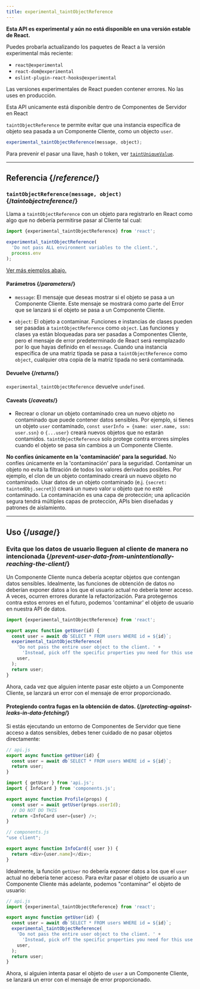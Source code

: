 ```yaml
---
title: experimental_taintObjectReference
---
```


<Wip>

**Esta API es experimental y aún no está disponible en una versión estable de React.**

Puedes probarla actualizando los paquetes de React a la versión experimental más reciente:

- `react@experimental`
- `react-dom@experimental`
- `eslint-plugin-react-hooks@experimental`

Las versiones experimentales de React pueden contener errores. No las uses en producción.

Esta API unicamente está disponible dentro de Componentes de Servidor en React

</Wip>


<Intro>

`taintObjectReference` te permite evitar que una instancia específica de objeto sea pasada a un Componente Cliente, como un objecto `user`.

```js
experimental_taintObjectReference(message, object);
```

Para prevenir el pasar una llave, hash o token, ver [`taintUniqueValue`](/reference/react/experimental_taintUniqueValue).

</Intro>

<InlineToc />

---

## Referencia {/*reference*/}

### `taintObjectReference(message, object)` {/*taintobjectreference*/}

Llama a `taintObjectReference` con un objeto para registrarlo en React como algo que no debería permitirse pasar al Cliente tal cual:

```js
import {experimental_taintObjectReference} from 'react';

experimental_taintObjectReference(
  'Do not pass ALL environment variables to the client.',
  process.env
);
```

[Ver más ejemplos abajo.](#usage)

#### Parámetros {/*parameters*/}

* `message`: El mensaje que deseas mostrar si el objeto se pasa a un Componente Cliente. Este mensaje se mostrará como parte del Error que se lanzará si el objeto se pasa a un Componente Cliente.



* `object`: El objeto a contaminar. Funciones e instancias de clases pueden ser pasadas a `taintObjectReference` como `object`. Las funciones y clases ya están bloqueadas para ser pasadas a Componentes Cliente, pero el mensaje de error predeterminado de React será reemplazado por lo que hayas definido en el `message`. Cuando una instancia específica de una matriz tipada se pasa a `taintObjectReference` como `object`, cualquier otra copia de la matriz tipada no será contaminada.

#### Devuelve {/*returns*/}

`experimental_taintObjectReference` devuelve `undefined`.

#### Caveats {/*caveats*/}

- Recrear o clonar un objeto contaminado crea un nuevo objeto no contaminado que puede contener datos sensibles. Por ejemplo, si tienes un objeto `user` contaminado, `const userInfo = {name: user.name, ssn: user.ssn}` o `{...user}` creará nuevos objetos que no estarán contamidos. `taintObjectReference` solo protege contra errores simples cuando el objeto se pasa sin cambios a un Componente Cliente.

<Pitfall>

**No confíes únicamente en la 'contaminación' para la seguridad.** No confíes únicamente en la 'contaminación' para la seguridad. Contaminar un objeto no evita la filtración de todos los valores derivados posibles. Por ejemplo, el clon de un objeto contaminado creará un nuevo objeto no contaminado. Usar datos de un objeto contaminado (e.j. `{secret: taintedObj.secret}`) creará un nuevo valor u objeto que no esté contaminado. La contaminación es una capa de protección; una aplicación segura tendrá múltiples capas de protección, APIs bien diseñadas y patrones de aislamiento.

</Pitfall>

---

## Uso {/*usage*/}

### Evita que los datos de usuario lleguen al cliente de manera no intencionada {/*prevent-user-data-from-unintentionally-reaching-the-client*/}

Un Componente Cliente nunca debería aceptar objetos que contengan datos sensibles. Idealmente, las funciones de obtención de datos no deberían exponer datos a los que el usuario actual no debería tener acceso. A veces, ocurren errores durante la refactorización. Para protegernos contra estos errores en el futuro, podemos 'contaminar' el objeto de usuario en nuestra API de datos.

```js
import {experimental_taintObjectReference} from 'react';

export async function getUser(id) {
  const user = await db`SELECT * FROM users WHERE id = ${id}`;
  experimental_taintObjectReference(
    'Do not pass the entire user object to the client. ' +
      'Instead, pick off the specific properties you need for this use case.',
    user,
  );
  return user;
}
```

Ahora, cada vez que alguien intente pasar este objeto a un Componente Cliente, se lanzará un error con el mensaje de error proporcionado.

<DeepDive>

#### Protegiendo contra fugas en la obtención de datos. {/*protecting-against-leaks-in-data-fetching*/}

Si estás ejecutando un entorno de Componentes de Servidor que tiene acceso a datos sensibles, debes tener cuidado de no pasar objetos directamente:

```js
// api.js
export async function getUser(id) {
  const user = await db`SELECT * FROM users WHERE id = ${id}`;
  return user;
}
```

```js
import { getUser } from 'api.js';
import { InfoCard } from 'components.js';

export async function Profile(props) {
  const user = await getUser(props.userId);
  // DO NOT DO THIS
  return <InfoCard user={user} />;
}
```

```js
// components.js
"use client";

export async function InfoCard({ user }) {
  return <div>{user.name}</div>;
}
```

Idealmente, la función `getUser` no debería exponer datos a los que el `user` actual no debería tener acceso. Para evitar pasar el objeto de usuario a un Componente Cliente más adelante, podemos "contaminar" el objeto de usuario:


```js
// api.js
import {experimental_taintObjectReference} from 'react';

export async function getUser(id) {
  const user = await db`SELECT * FROM users WHERE id = ${id}`;
  experimental_taintObjectReference(
    'Do not pass the entire user object to the client. ' +
      'Instead, pick off the specific properties you need for this use case.',
    user,
  );
  return user;
}
```

Ahora, si alguien intenta pasar el objeto de `user` a un Componente Cliente, se lanzará un error con el mensaje de error proporcionado.

</DeepDive>
